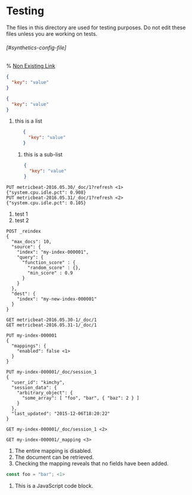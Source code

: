 # Testing

The files in this directory are used for testing purposes. Do not edit these files unless you are working on tests.


###### [#synthetics-config-file]

% [Non Existing Link](./non-existing.md)

```json
{
  "key": "value"
}
```

  ```json
  {
    "key": "value"
  }
  ```

1. this is a list
   ```json
      {
        "key": "value"
      }
   ```
   1. this is a sub-list
      ```json
      {
        "key": "value"
      }
      ```

```console
PUT metricbeat-2016.05.30/_doc/1?refresh <1>
{"system.cpu.idle.pct": 0.908}
PUT metricbeat-2016.05.31/_doc/1?refresh <2>
{"system.cpu.idle.pct": 0.105}
```
1. test 1
2. test 2

```console
POST _reindex
{
  "max_docs": 10,
  "source": {
    "index": "my-index-000001",
    "query": {
      "function_score" : {
        "random_score" : {},
        "min_score" : 0.9
      }
    }
  },
  "dest": {
    "index": "my-new-index-000001"
  }
}
```

```console
GET metricbeat-2016.05.30-1/_doc/1
GET metricbeat-2016.05.31-1/_doc/1
```

```console
PUT my-index-000001
{
  "mappings": {
    "enabled": false <1>
  }
}

PUT my-index-000001/_doc/session_1
{
  "user_id": "kimchy",
  "session_data": {
    "arbitrary_object": {
      "some_array": [ "foo", "bar", { "baz": 2 } ]
    }
  },
  "last_updated": "2015-12-06T18:20:22"
}

GET my-index-000001/_doc/session_1 <2>

GET my-index-000001/_mapping <3>
```

1. The entire mapping is disabled.
2. The document can be retrieved.
3. Checking the mapping reveals that no fields have been added.

```javascript
const foo = "bar"; <1>
```

1. This is a JavaScript code block.
